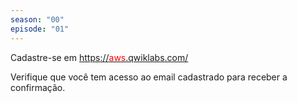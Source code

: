 ```yaml
---
season: "00"
episode: "01"
---
```

Cadastre-se em <a target="_blank" href="http://aws.qwiklabs.com">https://<span style="color:red;">aws</span>.qwiklabs.com/</a>

Verifique que você tem acesso ao email cadastrado para receber a confirmação.